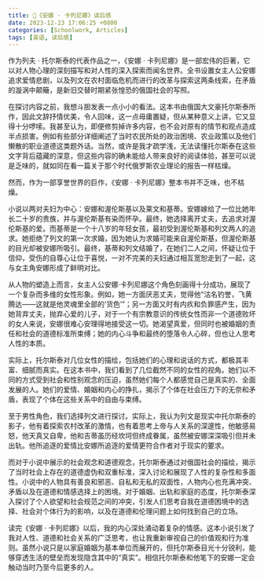 ```yaml
---
title: 📖《安娜 · 卡列尼娜》读后感
date: 2023-12-23 17:06:25 +0800
categories: [Schoolwork, Articles]
tags: [英语, 读后感]
---
```


作为列夫 · 托尔斯泰的代表作品之一，《安娜 · 卡列尼娜》是一部宏伟的巨著，它以对人物心理的深刻描写和对人性的深入探索而闻名世界。全书设置女主人公安娜追求爱情悲剧，以及列文在农村面临危机而进行的改革与探索这两条线索，在矛盾的漩涡中颠簸，是新旧交替时期紧张惶恐的俄国社会的写照。

在探讨内容之前，我想斗胆发表一点小小的看法。这本书由俄国大文豪托尔斯泰所作，因此文辞抒情优美，令人回味，这一点毋庸置疑，但从某种意义上讲，它又显得十分啰嗦。我甚至认为，即便修剪掉许多内容，也不会对原有的情节和观点造成半点损害。例如有些部分详细阐述了当时农民所处的政治困境、农业政策以及他们懒散的职业道德这类题外话。当然，或许是我才疏学浅，无法读懂托尔斯泰在这些文字背后蕴藏的深意，但这些内容的确未能给人带来良好的阅读体验，甚至可以说是乏味的，就如同在看一篇关于那个时代俄罗斯农业理论的报告一样枯燥。

然而，作为一部享誉世界的巨作，《安娜 · 卡列尼娜》整本书并不乏味，也不枯燥。

小说以两对夫妇为中心：安娜和渥伦斯基以及莱文和基蒂。安娜嫁给了一位比她年长二十岁的贵族，并与渥伦斯基有染而怀孕。最终，她选择离开丈夫，去追求对渥伦斯基的爱。而基蒂是一个十八岁的年轻女孩，最初受到渥伦斯基和列文两人的追求。她拒绝了列文的第一次求婚，因为她认为求婚可能来自渥伦斯基，但渥伦斯基的目光却被安娜所吸引。最终，基蒂和列文结婚了，在她们二人之间，怀疑让位于信仰，受伤的自尊心让位于喜悦，一对不完美的夫妇通过相互宽恕走到了一起，这与女主角安娜形成了鲜明对比。

从人物的塑造上而言，女主人公安娜·卡列尼娜这个角色刻画得十分成功，展现了一个复杂而多维的女性形象。例如，她一方面厌恶丈夫，觉得他“沽名钓誉，飞黄腾达——这就是他灵魂里全部的‘货色’”；另一方面又时有内疚和负罪感产生，因为她背弃丈夫，抛弃心爱的儿子，对于一个有宗教意识的传统女性而非一个道德败坏的女人来说，安娜很难心安理得地接受这一切。她渴望真爱，但同时也被婚姻的责任和社会的道德标准所束缚；她的内心斗争和最终的堕落令人心碎，但也让人思考人性的本质。

实际上，托尔斯泰对几位女性的描绘，包括她们的心理和说话的方式，都极其丰富、细腻而真实。在这本书中，我们看到了几位截然不同的女性的视角。她们以不同的方式受到社会和性别观念的压迫，虽然她们每个人都感觉自己是真实的、全面发展的人。她们的爱情、婚姻和内心的挣扎，揭示了个体在社会压力下的无奈和矛盾，表现了个体在这些关系中的自由与束缚。

至于男性角色，我们选择列文进行探讨。实际上，我认为列文是现实中托尔斯泰的影子，他有着探索农村改革的激情，也有着思考上帝与人关系的深邃性，他敏感易怒，他天真又自卑，他和吉蒂虽历经坎坷但终成眷属，虽然被安娜深深吸引但并未出轨。他所追逐的爱情比安娜所追逐的爱情更符合作者对于现实的要求。

而对于小说中展示的社会观念和道德观念，托尔斯泰通过对俄国社会的描绘，揭示了当时社会上存在的道德虚伪和双重标准，深入讨论和展现了人性的复杂性和多面性。小说中的人物具有善良和邪恶、自私和无私的双面性，人物内心也充满冲突、矛盾以及在道德和情感选择上的困境。对于婚姻、出轨和家庭的态度，托尔斯泰深入探讨了个人欲望和社会规范之间的冲突，引发人们思考自我在道德困境中的选择、社会对个体行为的影响，以及在道德和伦理问题上如何找到自己的立场。

读完《安娜 · 卡列尼娜》以后，我的内心深处涌动着复杂的情感。这本小说引发了我对人性、道德和社会关系的广泛思考，也让我重新审视自己的价值观和行为准则。虽然小说只是以家庭婚姻为基本单位而展开的，但托尔斯泰目光十分锐利，能够穿透生活的壁垒而发现隐含其中的“真实”。相信托尔斯泰和他笔下的安娜一定会触动当时乃至今后更多的人。
